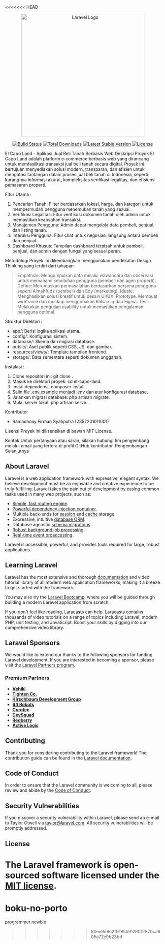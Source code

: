 <<<<<<< HEAD
<p align="center"><a href="https://laravel.com" target="_blank"><img src="https://raw.githubusercontent.com/laravel/art/master/logo-lockup/5%20SVG/2%20CMYK/1%20Full%20Color/laravel-logolockup-cmyk-red.svg" width="400" alt="Laravel Logo"></a></p>

<p align="center">
<a href="https://github.com/laravel/framework/actions"><img src="https://github.com/laravel/framework/workflows/tests/badge.svg" alt="Build Status"></a>
<a href="https://packagist.org/packages/laravel/framework"><img src="https://img.shields.io/packagist/dt/laravel/framework" alt="Total Downloads"></a>
<a href="https://packagist.org/packages/laravel/framework"><img src="https://img.shields.io/packagist/v/laravel/framework" alt="Latest Stable Version"></a>
<a href="https://packagist.org/packages/laravel/framework"><img src="https://img.shields.io/packagist/l/laravel/framework" alt="License"></a>
</p>

El Capo Land - Aplikasi Jual Beli Tanah Berbasis Web
Deskripsi Proyek
El Capo Land adalah platform e-commerce berbasis web yang dirancang untuk memfasilitasi transaksi jual beli tanah secara digital. Proyek ini bertujuan menyediakan solusi modern, transparan, dan efisien untuk mengatasi tantangan dalam proses jual beli tanah di Indonesia, seperti kurangnya informasi akurat, kompleksitas verifikasi legalitas, dan efisiensi pemasaran properti.

Fitur Utama : 
1. Pencarian Tanah: Filter berdasarkan lokasi, harga, dan kategori untuk mempermudah pengguna menemukan tanah yang sesuai.
2. Verifikasi Legalitas: Fitur verifikasi dokumen tanah oleh admin untuk memastikan keabsahan transaksi.
3. Manajemen Pengguna: Admin dapat mengelola data pembeli, penjual, dan listing tanah.
4. Interaksi Pengguna: Fitur chat untuk negosiasi langsung antara pembeli dan penjual.
5. Dashboard Khusus: Tampilan dashboard terpisah untuk pembeli, penjual, dan admin dengan fungsi yang sesuai peran.

Metodologi
Proyek ini dikembangkan menggunakan pendekatan Design Thinking yang terdiri dari tahapan:
> Empathize: Mengumpulkan data melalui wawancara dan observasi untuk memahami kebutuhan pengguna (pembeli dan agen properti).
> Define: Merumuskan permasalahan berdasarkan persona pengguna seperti Almahfudz (pembeli) dan Edy (marketing).
> Ideate: Menghasilkan solusi kreatif untuk desain UI/UX.
> Prototype: Membuat wireframe dan mockup menggunakan Balsamiq dan Figma.
> Test: Melakukan pengujian usability untuk memastikan pengalaman pengguna optimal.

Struktur Direktori : 
- app/: Berisi logika aplikasi utama.
- config/: Konfigurasi sistem.
- database/: Skema dan migrasi database.
- public/: Aset publik seperti CSS, JS, dan gambar.
- resources/views/: Template tampilan frontend.
- storage/: Data sementara seperti dokumen unggahan.

Instalasi : 
1. Clone repositori ini: git clone <repository-url>.
2. Masuk ke direktori proyek: cd el-capo-land.
3. Instal dependensi: composer install.
4. Salin file .env.example menjadi .env dan atur konfigurasi database.
5. Jalankan migrasi database: php artisan migrate.
6. Mulai server lokal: php artisan serve.

Kontributor

- Ramadhony Firman Syahputra (2357201011001)
  
Lisensi
Proyek ini dilisensikan di bawah MIT License.

Kontak
Untuk pertanyaan atau saran, silakan hubungi tim pengembang melalui email yang tertera di profil GitHub kontributor.
Pengembangan Selanjutnya



## About Laravel

Laravel is a web application framework with expressive, elegant syntax. We believe development must be an enjoyable and creative experience to be truly fulfilling. Laravel takes the pain out of development by easing common tasks used in many web projects, such as:

- [Simple, fast routing engine](https://laravel.com/docs/routing).
- [Powerful dependency injection container](https://laravel.com/docs/container).
- Multiple back-ends for [session](https://laravel.com/docs/session) and [cache](https://laravel.com/docs/cache) storage.
- Expressive, intuitive [database ORM](https://laravel.com/docs/eloquent).
- Database agnostic [schema migrations](https://laravel.com/docs/migrations).
- [Robust background job processing](https://laravel.com/docs/queues).
- [Real-time event broadcasting](https://laravel.com/docs/broadcasting).

Laravel is accessible, powerful, and provides tools required for large, robust applications.

## Learning Laravel

Laravel has the most extensive and thorough [documentation](https://laravel.com/docs) and video tutorial library of all modern web application frameworks, making it a breeze to get started with the framework.

You may also try the [Laravel Bootcamp](https://bootcamp.laravel.com), where you will be guided through building a modern Laravel application from scratch.

If you don't feel like reading, [Laracasts](https://laracasts.com) can help. Laracasts contains thousands of video tutorials on a range of topics including Laravel, modern PHP, unit testing, and JavaScript. Boost your skills by digging into our comprehensive video library.

## Laravel Sponsors

We would like to extend our thanks to the following sponsors for funding Laravel development. If you are interested in becoming a sponsor, please visit the [Laravel Partners program](https://partners.laravel.com).

### Premium Partners

- **[Vehikl](https://vehikl.com)**
- **[Tighten Co.](https://tighten.co)**
- **[Kirschbaum Development Group](https://kirschbaumdevelopment.com)**
- **[64 Robots](https://64robots.com)**
- **[Curotec](https://www.curotec.com/services/technologies/laravel)**
- **[DevSquad](https://devsquad.com/hire-laravel-developers)**
- **[Redberry](https://redberry.international/laravel-development)**
- **[Active Logic](https://activelogic.com)**

## Contributing

Thank you for considering contributing to the Laravel framework! The contribution guide can be found in the [Laravel documentation](https://laravel.com/docs/contributions).

## Code of Conduct

In order to ensure that the Laravel community is welcoming to all, please review and abide by the [Code of Conduct](https://laravel.com/docs/contributions#code-of-conduct).

## Security Vulnerabilities

If you discover a security vulnerability within Laravel, please send an e-mail to Taylor Otwell via [taylor@laravel.com](mailto:taylor@laravel.com). All security vulnerabilities will be promptly addressed.

## License

The Laravel framework is open-sourced software licensed under the [MIT license](https://opensource.org/licenses/MIT).
=======
# boku-no-porto
programmer newbie
>>>>>>> 80ee9d9c2f9185591290f287bca605a72c9b23bd
